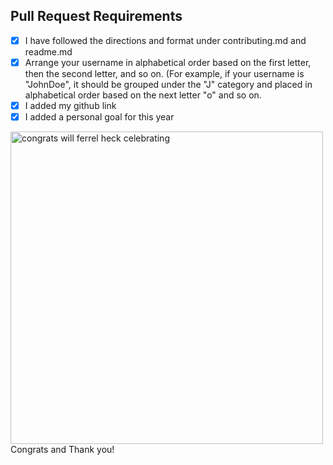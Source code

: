 <!-- Thank you for taking the time to contribute to this project!
In order to get this pull request (PR) merged in a reasonable amount of time, please follow this checklist -->

## Pull Request Requirements
<!-- Replace the whitespace between the square brackets with an 'x', e.g. [x]. After you create the PR, they will become checkboxes that you can click on. -->
-   [x] I have followed the directions and format under contributing.md and readme.md
-   [x] Arrange your username in alphabetical order based on the first letter, then the second letter, and so on. (For example, if your username is "JohnDoe", it should         be grouped under the "J" category and placed in alphabetical order based on the next letter "o" and so on.
-   [x] I added my github link
-   [x] I added a personal goal for this year

<img width="500" src="assests/congrats.gif" alt="congrats will ferrel heck celebrating" />
Congrats and Thank you!
